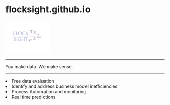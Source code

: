 # flocksight.github.io
<img src="card.png" width="140">

<hr>
You make data.  We make sense.

<hr>
<li> Free data evaluation
<li> Identify and address business model inefficiencies
<li> Process Automation and monitoring
<li> Real time predictions
